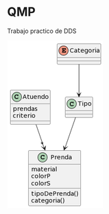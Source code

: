 # QMP
Trabajo practico de DDS

![alt text](https://github.com/GabiOlivieri/QMP/blob/main/UML_QMP.png?raw=true)
